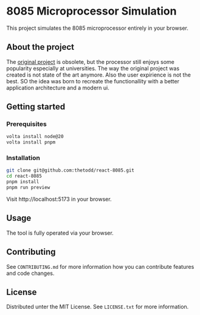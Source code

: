 # 8085 Microprocessor Simulation

This project simulates the 8085 microprocessor entirely in your browser.

## About the project
The [original project](https://github.com/thetodd/8085-Simulator) is obsolete, but the processor still enjoys some popularity especially at universities. The way the original project was created is not state of the art anymore. Also the user expirience is not the best. SO the idea was born to recreate the functionallity with a better application architecture and a modern ui.

## Getting started

### Prerequisites

```bash
volta install node@20
volta install pnpm
```

### Installation

```bash
git clone git@github.com:thetodd/react-8085.git
cd react-8085
pnpm install
pnpm run preview
```

Visit http://localhost:5173 in your browser.

## Usage

The tool is fully operated via your browser.

## Contributing

See `CONTRIBUTING.md` for more information how you can contribute features and code changes.

## License
Distributed unter the MIT License. See `LICENSE.txt` for more information.